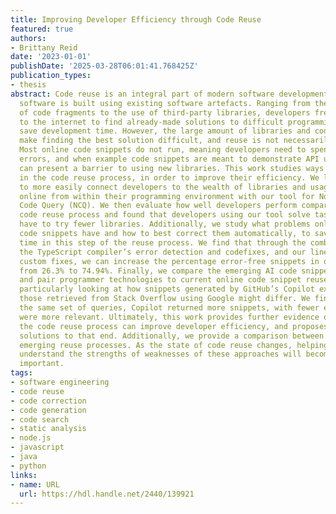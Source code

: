 ```yaml
---
title: Improving Developer Efficiency through Code Reuse
featured: true
authors:
- Brittany Reid
date: '2023-01-01'
publishDate: '2025-03-28T06:01:41.768425Z'
publication_types:
- thesis
abstract: Code reuse is an integral part of modern software development, where most
  software is built using existing software artefacts. Ranging from the copy-pasting
  of code fragments to the use of third-party libraries, developers frequently turn
  to the internet to find already-made solutions to difficult programming tasks and
  save development time. However, the large amount of libraries and code online can
  make finding the best solution difficult, and reuse is not necessarily straightforward.
  Most online code snippets do not run, meaning developers need to spend time correcting
  errors, and when example code snippets are meant to demonstrate API usage, this
  can present a barrier to using new libraries. This work studies ways to aid developers
  in the code reuse process, in order to improve their efficiency. We look at ways
  to more easily connect developers to the wealth of libraries and usage examples
  online from within their programming environment with our tool for Node.js, Node
  Code Query (NCQ). We then evaluate how well developers perform compared to the conventional
  code reuse process and found that developers using our tool solve tasks faster and
  have to try fewer libraries. Additionally, we study what problems online Node.js
  code snippets have and how to best correct them automatically, to save developers
  time in this step of the reuse process. We find that through the combination of
  the TypeScript compiler’s error detection and codefixes, and our line deletion and
  custom fixes, we can increase the percentage error-free snippets in our dataset
  from 26.3% to 74.94%. Finally, we compare the emerging AI code snippet generation
  and pair programmer technologies to current online code snippet reuse practices,
  particularly looking at how snippets generated by GitHub’s Copilot extension and
  those retrieved from Stack Overflow using Google might differ. We find that for
  the same set of queries, Copilot returned more snippets, with fewer errors and that
  were more relevant. Ultimately, this work provides further evidence of how automating
  the code reuse process can improve developer efficiency, and proposes a series of
  solutions to that end. Additionally, we provide a comparison between existing and
  emerging reuse processes. As the state of code reuse changes, helping developers
  understand the strengths of weaknesses of these approaches will become increasingly
  important.
tags:
- software engineering
- code reuse
- code correction
- code generation
- code search
- static analysis
- node.js
- javascript
- java
- python
links:
- name: URL
  url: https://hdl.handle.net/2440/139921
---
```

